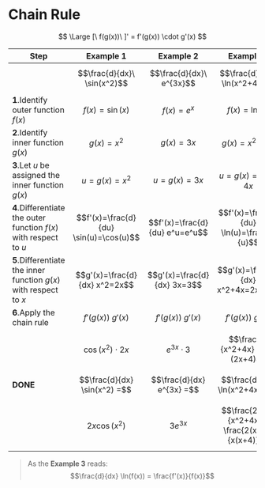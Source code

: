 # Chain Rule

$$
\Large
[\ f(g(x))\ ]' = f'(g(x)) \cdot g'(x)
$$


| Step | Example 1 | Example 2 | Example 3 |
|--|--|--|--|
| | $$\frac{d}{dx}\ \sin(x^2)$$ | $$\frac{d}{dx}\ e^{3x}$$ | $$\frac{d}{dx}\ \ln(x^2+4x)$$ |
| **1**.Identify outer function $f(x)$ | $$f(x)=\sin(x)$$ | $$f(x)=e^x$$ | $$f(x)=\ln(x)$$ |
| **2**.Identify inner function $g(x)$ | $$g(x)=x^2$$ | $$g(x)=3x$$ | $$g(x)=x^2+4x$$ |
| **3**.Let $u$ be assigned the inner function $g(x)$ | $$u=g(x)=x^2$$ | $$u=g(x)=3x$$ | $$u=g(x)=x^2+4x$$ |
| **4**.Differentiate the outer function $f(x)$ with respect to $u$ | $$f'(x)=\frac{d}{du} \sin(u)=\cos(u)$$ | $$f'(x)=\frac{d}{du} e^u=e^u$$ | $$f'(x)=\frac{d}{du} \ln(u)=\frac{1}{u}$$ |
| **5**.Differentiate the inner function $g(x)$ with respect to $x$ | $$g'(x)=\frac{d}{dx} x^2=2x$$ | $$g'(x)=\frac{d}{dx} 3x=3$$ | $$g'(x)=\frac{d}{dx} x^2+4x=2x+4$$ |
| **6**.Apply the chain rule | $$f'(g(x))\ g'(x)$$ | $$f'(g(x))\ g'(x)$$ | $$f'(g(x))\ g'(x)$$ |
| | $$\cos(x^2) \cdot 2x$$ | $$e^{3x} \cdot 3$$ | $$\frac{1}{x^2+4x} \cdot (2x+4)$$ |
| **DONE** | $$\frac{d}{dx} \sin(x^2) =$$ | $$\frac{d}{dx} e^{3x} =$$ | $$\frac{d}{dx} \ln(x^2+4x) =$$ |
| | $$2x \cos(x^2)$$ | $$3e^{3x}$$ | $$\frac{2x+4}{x^2+4x} = \frac{2(x+2)}{x(x+4)}$$ |

> As the **Example 3** reads:
> $$\frac{d}{dx} \ln(f(x)) = \frac{f'(x)}{f(x)}$$



